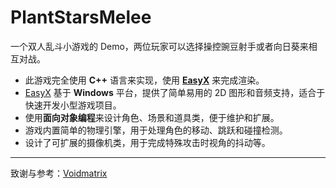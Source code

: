 # PlantStarsMelee
一个双人乱斗小游戏的 Demo，两位玩家可以选择操控豌豆射手或者向日葵来相互对战。
- 此游戏完全使用 <b>C++</b> 语言来实现，使用 <b>[EasyX](https://easyx.cn/)</b> 来完成渲染。
- [EasyX](https://easyx.cn/) 基于 <b>Windows</b> 平台，提供了简单易用的 2D 图形和音频支持，适合于快速开发小型游戏项目。
- 使用<b>面向对象编程</b>来设计角色、场景和道具类，便于维护和扩展。
- 游戏内置简单的物理引擎，用于处理角色的移动、跳跃和碰撞检测。
- 设计了可扩展的摄像机类，用于完成特殊攻击时视角的抖动等。

---
致谢与参考：[Voidmatrix](https://space.bilibili.com/25864506)
